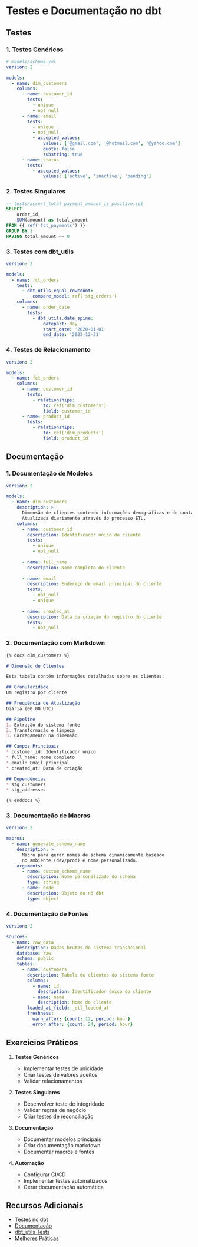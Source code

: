 # Testes e Documentação no dbt

## Testes

### 1. Testes Genéricos
```yaml
# models/schema.yml
version: 2

models:
  - name: dim_customers
    columns:
      - name: customer_id
        tests:
          - unique
          - not_null
      - name: email
        tests:
          - unique
          - not_null
          - accepted_values:
              values: ['@gmail.com', '@hotmail.com', '@yahoo.com']
              quote: false
              substring: true
      - name: status
        tests:
          - accepted_values:
              values: ['active', 'inactive', 'pending']
```

### 2. Testes Singulares
```sql
-- tests/assert_total_payment_amount_is_positive.sql
SELECT 
    order_id,
    SUM(amount) as total_amount
FROM {{ ref('fct_payments') }}
GROUP BY 1
HAVING total_amount <= 0
```

### 3. Testes com dbt_utils
```yaml
version: 2

models:
  - name: fct_orders
    tests:
      - dbt_utils.equal_rowcount:
          compare_model: ref('stg_orders')
    columns:
      - name: order_date
        tests:
          - dbt_utils.date_spine:
              datepart: day
              start_date: '2020-01-01'
              end_date: '2023-12-31'
```

### 4. Testes de Relacionamento
```yaml
version: 2

models:
  - name: fct_orders
    columns:
      - name: customer_id
        tests:
          - relationships:
              to: ref('dim_customers')
              field: customer_id
      - name: product_id
        tests:
          - relationships:
              to: ref('dim_products')
              field: product_id
```

## Documentação

### 1. Documentação de Modelos
```yaml
version: 2

models:
  - name: dim_customers
    description: >
      Dimensão de clientes contendo informações demográficas e de contato.
      Atualizada diariamente através do processo ETL.
    columns:
      - name: customer_id
        description: Identificador único do cliente
        tests:
          - unique
          - not_null
      
      - name: full_name
        description: Nome completo do cliente
      
      - name: email
        description: Endereço de email principal do cliente
        tests:
          - not_null
          - unique
      
      - name: created_at
        description: Data de criação do registro do cliente
        tests:
          - not_null
```

### 2. Documentação com Markdown
```markdown
{% docs dim_customers %}

# Dimensão de Clientes

Esta tabela contém informações detalhadas sobre os clientes.

## Granularidade
Um registro por cliente

## Frequência de Atualização
Diária (00:00 UTC)

## Pipeline
1. Extração do sistema fonte
2. Transformação e limpeza
3. Carregamento na dimensão

## Campos Principais
* customer_id: Identificador único
* full_name: Nome completo
* email: Email principal
* created_at: Data de criação

## Dependências
* stg_customers
* stg_addresses

{% enddocs %}
```

### 3. Documentação de Macros
```yaml
version: 2

macros:
  - name: generate_schema_name
    description: >
      Macro para gerar nomes de schema dinamicamente baseado
      no ambiente (dev/prod) e nome personalizado.
    arguments:
      - name: custom_schema_name
        description: Nome personalizado do schema
        type: string
      - name: node
        description: Objeto do nó dbt
        type: object
```

### 4. Documentação de Fontes
```yaml
version: 2

sources:
  - name: raw_data
    description: Dados brutos do sistema transacional
    database: raw
    schema: public
    tables:
      - name: customers
        description: Tabela de clientes do sistema fonte
        columns:
          - name: id
            description: Identificador único do cliente
          - name: name
            description: Nome do cliente
        loaded_at_field: _etl_loaded_at
        freshness:
          warn_after: {count: 12, period: hour}
          error_after: {count: 24, period: hour}
```

## Exercícios Práticos

1. **Testes Genéricos**
   - Implementar testes de unicidade
   - Criar testes de valores aceitos
   - Validar relacionamentos

2. **Testes Singulares**
   - Desenvolver teste de integridade
   - Validar regras de negócio
   - Criar testes de reconciliação

3. **Documentação**
   - Documentar modelos principais
   - Criar documentação markdown
   - Documentar macros e fontes

4. **Automação**
   - Configurar CI/CD
   - Implementar testes automatizados
   - Gerar documentação automática

## Recursos Adicionais

- [Testes no dbt](https://docs.getdbt.com/docs/build/tests)
- [Documentação](https://docs.getdbt.com/docs/collaborate/documentation)
- [dbt_utils Tests](https://github.com/dbt-labs/dbt-utils#tests)
- [Melhores Práticas](https://docs.getdbt.com/best-practices/testing-and-documentation) 